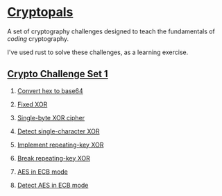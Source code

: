 # [Cryptopals](https://cryptopals.com/)

A set of cryptography challenges designed to teach the fundamentals of *coding* cryptography.

I've used rust to solve these challenges, as a learning exercise.

## [Crypto Challenge Set 1](./src/main.rs)

1. [Convert hex to base64](https://cryptopals.com/sets/1/challenges/1)

2. [Fixed XOR](https://cryptopals.com/sets/1/challenges/2)

3. [Single-byte XOR cipher](https://cryptopals.com/sets/1/challenges/3)

4. [Detect single-character XOR](https://cryptopals.com/sets/1/challenges/4)

5. [Implement repeating-key XOR](https://cryptopals.com/sets/1/challenges/5)

6. [Break repeating-key XOR](https://cryptopals.com/sets/1/challenges/6)

7. [AES in ECB mode](https://cryptopals.com/sets/1/challenges/7)

8. [Detect AES in ECB mode](https://cryptopals.com/sets/1/challenges/8)
